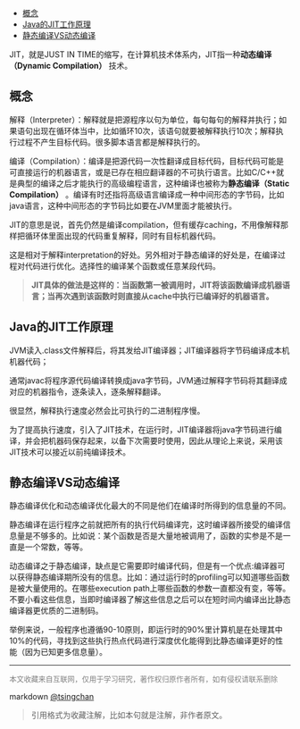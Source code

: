 <!-- TOC -->

- [概念](#概念)
- [Java的JIT工作原理](#java的jit工作原理)
- [静态编译VS动态编译](#静态编译vs动态编译)

<!-- /TOC -->
  
JIT，就是JUST IN TIME的缩写，在计算机技术体系内，JIT指一种**动态编译（Dynamic Compilation）** 技术。

## 概念

解释（Interpreter）：解释就是把源程序以句为单位，每句每句的解释并执行；如果语句出现在循环体当中，比如循环10次，该语句就要被解释执行10次；解释执行过程不产生目标代码。很多脚本语言都是解释执行的。

编译（Compilation）：编译是把源代码一次性翻译成目标代码，目标代码可能是可直接运行的机器语言，或是已存在相应翻译器的不可执行语言。比如C/C++就是典型的编译之后才能执行的高级编程语言，这种编译也被称为**静态编译（Static Compilation）** 。编译有时还指将高级语言编译成一种中间形态的字节码，比如java语言，这种中间形态的字节码比如要在JVM里面才能被执行。


JIT的意思是说，首先仍然是编译compilation，但有缓存caching，不用像解释那样把循环体里面出现的代码重复解释，同时有目标机器代码。

这是相对于解释interpretation的好处。另外相对于静态编译的好处是，在编译过程对代码进行优化。选择性的编译某个函数或任意某段代码。

> **JIT具体的做法是这样的：当函数第一被调用时，JIT将该函数编译成机器语言；当再次遇到该函数时则直接从cache中执行已编译好的机器语言。**



## Java的JIT工作原理

JVM读入.class文件解释后，将其发给JIT编译器；JIT编译器将字节码编译成本机机器代码；

通常javac将程序源代码编译转换成java字节码，JVM通过解释字节码将其翻译成对应的机器指令，逐条读入，逐条解释翻译。

很显然，解释执行速度必然会比可执行的二进制程序慢。

为了提高执行速度，引入了JIT技术，在运行时，JIT编译器将java字节码进行编译，并会把机器码保存起来，以备下次需要时使用，因此从理论上来说，采用该JIT技术可以接近以前纯编译技术。



## 静态编译VS动态编译

静态编译优化和动态编译优化最大的不同是他们在编译时所得到的信息量的不同。

静态编译在运行程序之前就把所有的执行代码编译完，这时编译器所接受的编译信息量是不够多的。比如说：某个函数是否是大量地被调用了，函数的实参是不是一直是一个常数，等等。

动态编译之于静态编译，缺点是它需要即时编译代码，但是有一个优点:编译器可以获得静态编译期所没有的信息。比如：通过运行时的profiling可以知道哪些函数是被大量使用的。在哪些execution path上哪些函数的参数一直都没有变，等等。不要小看这些信息，当即时编译器了解这些信息之后可以在短时间内编译出比静态编译器更优质的二进制码。

举例来说，一般程序也遵循90-10原则，即运行时的90%里计算机是在处理其中10%的代码，寻找到这些执行热点代码进行深度优化能得到比静态编译更好的性能（因为已知更多信息量）。



----
<font size=2 color='grey'>本文收藏来自互联网，仅用于学习研究，著作权归原作者所有，如有侵权请联系删除</font>

markdown [@tsingchan](https://github.com/tsingchan) 

> 引用格式为收藏注解，比如本句就是注解，非作者原文。
